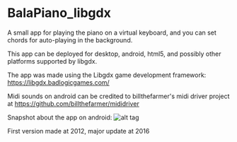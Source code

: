 # BalaPiano_libgdx
A small app for playing the piano on a virtual keyboard, and you can set chords for auto-playing in the background.

This app can be deployed for desktop, android, html5, and possibly other platforms supported by libgdx.

The app was made using the Libgdx game development framework:
https://libgdx.badlogicgames.com/

Midi sounds on android can be credited to billthefarmer's midi driver project at https://github.com/billthefarmer/mididriver

Snapshot about the app on android:
![alt tag](https://cloud.githubusercontent.com/assets/3685997/16343194/0e56444a-3a36-11e6-8904-118d18204fcd.png)

First version made at 2012, major update at 2016
